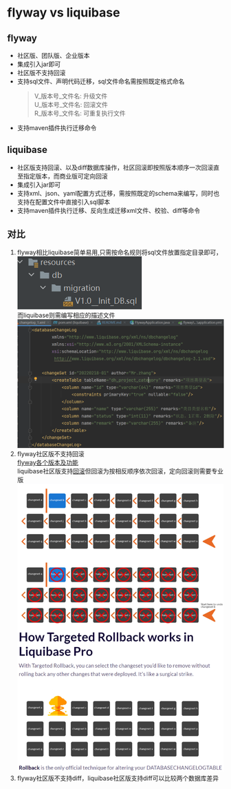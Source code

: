 # flyway vs liquibase

## flyway

- 社区版、团队版、企业版本
- 集成引入jar即可
- 社区版不支持回滚
- 支持sql文件、声明代码迁移，sql文件命名需按照既定格式命名
  > V_版本号_文件名: 升级文件    
  U_版本号_文件名: 回滚文件   
  R_版本号_文件名: 可重复执行文件
- 支持maven插件执行迁移命令

## liquibase

- 社区版支持回滚、以及diff数据库操作，社区回滚即按照版本顺序一次回滚直至指定版本，而商业版可定向回滚
- 集成引入jar即可
- 支持xml、json、yaml配置方式迁移，需按照既定的schema来编写，同时也支持在配置文件中直接引入sql脚本
- 支持maven插件执行迁移、反向生成迁移xml文件、校验、diff等命令

## 对比

1. flyway相比liquibase简单易用,只需按命名规则将sql文件放置指定目录即可，
   ![flyway](doc/img/flyway-sql-file-location.png)   
   而liquibase则需编写相应的描述文件   
   ![liquibase](doc/img/liquibase-changelog.png)
2. flyway社区版不支持回滚   
   [flyway各个版本及功能](https://www.red-gate.com/products/flyway/editions)   
   liquibase社区版支持[回滚](https://www.liquibase.com/blog/targeted-rollback)但回滚为按相反顺序依次回滚，定向回滚则需要专业版   
   ![liquibase-rollback](doc/img/liquibase-rollback.png)
3. flyway社区版不支持diff，liquibase社区版支持diff可以比较两个数据库差异

